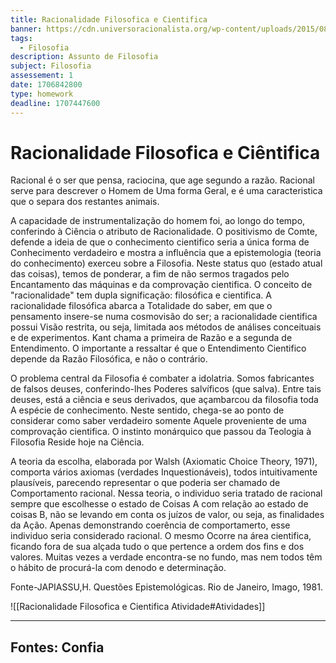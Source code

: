 ```yaml
---
title: Racionalidade Filosofica e Cientifica
banner: https://cdn.universoracionalista.org/wp-content/uploads/2015/08/Cientificismo-e-Ci%C3%AAncia.jpg.webp
tags:
  - Filosofia
description: Assunto de Filosofia
subject: Filosofia
assessement: 1
date: 1706842800
type: homework
deadline: 1707447600
---
```


# Racionalidade Filosofica e Ciêntifica
Racional é o ser que pensa, raciocina, que age segundo a razão. Racional serve para descrever o Homem de Uma forma Geral, e é uma caracteristica que o separa dos restantes animais.

A capacidade de instrumentalização do homem foi, ao longo do tempo, conferindo à Ciência o atributo de Racionalidade. O positivismo de Comte, defende a ideia de que o conhecimento cientifico seria a única forma de Conhecimento verdadeiro e mostra a influência que a epistemologia (teoria do conhecimento) exerceu sobre a Filosofia. Neste status quo (estado atual das coisas), temos de ponderar, a fim de não sermos tragados pelo Encantamento das máquinas e da comprovação cientifica. O conceito de "racionalidade" tem dupla significação: filosófica e cientifica. A racionalidade filosófica abarca a Totalidade do saber, em que o pensamento insere-se numa cosmovisão do ser; a racionalidade cientifica possui Visão restrita, ou seja, limitada aos métodos de análises conceituais e de experimentos. Kant chama a primeira de Razão e a segunda de Entendimento. O importante a ressaltar é que o Entendimento Cientifico depende da Razão Filosófica, e não o contrário.

O problema central da Filosofia é combater a idolatria. Somos fabricantes de falsos deuses, conferindo-lhes Poderes salvíficos (que salva). Entre tais deuses, está a ciência e seus derivados, que açambarcou da filosofia toda A espécie de conhecimento. Neste sentido, chega-se ao ponto de considerar como saber verdadeiro somente Aquele proveniente de uma comprovação cientifica. O instinto monárquico que passou da Teologia à Filosofia Reside hoje na Ciência.

A teoria da escolha, elaborada por Walsh (Axiomatic Choice Theory, 1971), comporta vários axiomas (verdades Inquestionáveis), todos intuitivamente plausíveis, parecendo representar o que poderia ser chamado de Comportamento racional. Nessa teoria, o individuo seria tratado de racional sempre que escolhesse o estado de Coisas A com relação ao estado de coisas B, não se levando em conta os juízos de valor, ou seja, as finalidades da Ação. Apenas demonstrando coerência de comportamerto, esse individuo seria considerado racional. O mesmo Ocorre na área cientifica, ficando fora de sua alçada tudo o que pertence a ordem dos fins e dos valores. Muitas vezes a verdade encontra-se no fundo, mas nem todos têm o hábito de procurá-la com denodo e determinação.

Fonte-JAPIASSU,H. Questões Epistemológicas. Rio de Janeiro, Imago, 1981.

![[Racionalidade Filosofica e Cientifica Atividade#Atividades]]

---

## Fontes: Confia
